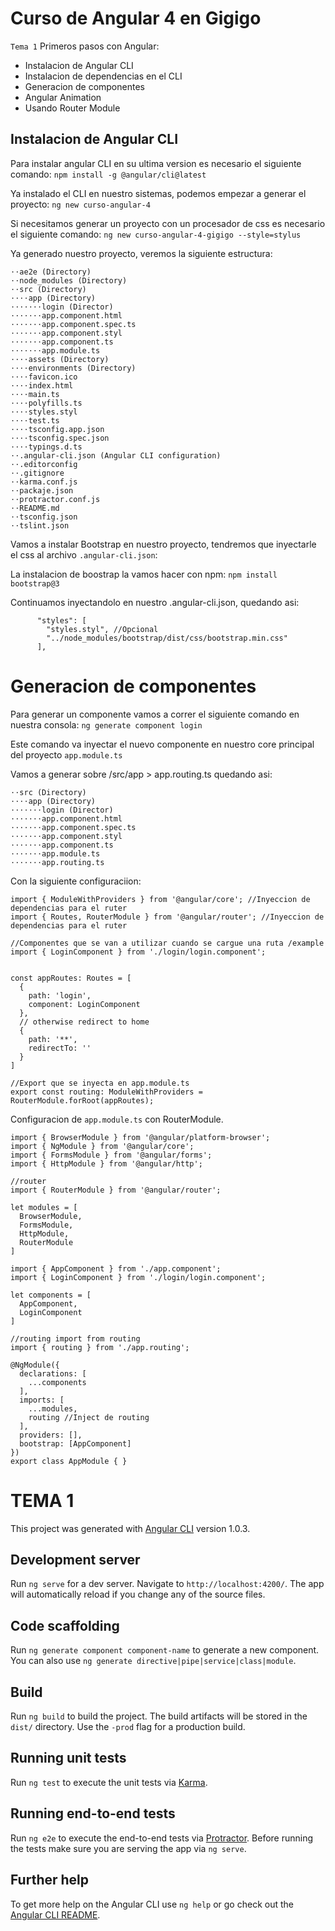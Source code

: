 # Curso de Angular 4 en Gigigo

`Tema 1` Primeros pasos con Angular:
* Instalacion de Angular CLI
* Instalacion de dependencias en el CLI
* Generacion de componentes
* Angular Animation
* Usando Router Module

## Instalacion de Angular CLI

Para instalar angular CLI en su ultima version es necesario el siguiente comando:
`npm install -g @angular/cli@latest`

Ya instalado el CLI en nuestro sistemas, podemos empezar a generar el proyecto:
`ng new curso-angular-4`

Si necesitamos generar un proyecto con un procesador de css es necesario el siguiente comando:
`ng new curso-angular-4-gigigo --style=stylus`

Ya generado nuestro proyecto, veremos la siguiente estructura:

```
⋅⋅ae2e (Directory)
⋅⋅node_modules (Directory)
⋅⋅src (Directory)
⋅⋅⋅⋅app (Directory)
⋅⋅⋅⋅⋅⋅⋅login (Director)
⋅⋅⋅⋅⋅⋅⋅app.component.html
⋅⋅⋅⋅⋅⋅⋅app.component.spec.ts
⋅⋅⋅⋅⋅⋅⋅app.component.styl
⋅⋅⋅⋅⋅⋅⋅app.component.ts
⋅⋅⋅⋅⋅⋅⋅app.module.ts
⋅⋅⋅⋅assets (Directory)
⋅⋅⋅⋅environments (Directory)
⋅⋅⋅⋅favicon.ico
⋅⋅⋅⋅index.html
⋅⋅⋅⋅main.ts
⋅⋅⋅⋅polyfills.ts
⋅⋅⋅⋅styles.styl
⋅⋅⋅⋅test.ts
⋅⋅⋅⋅tsconfig.app.json
⋅⋅⋅⋅tsconfig.spec.json
⋅⋅⋅⋅typings.d.ts
⋅⋅.angular-cli.json (Angular CLI configuration)
⋅⋅.editorconfig
⋅⋅.gitignore
⋅⋅karma.conf.js
⋅⋅packaje.json
⋅⋅protractor.conf.js
⋅⋅README.md
⋅⋅tsconfig.json
⋅⋅tslint.json
```

Vamos a instalar Bootstrap en nuestro proyecto, tendremos que inyectarle el css al archivo `.angular-cli.json`:

La instalacion de boostrap la vamos hacer con npm:
`npm install bootstrap@3`

Continuamos inyectandolo en nuestro .angular-cli.json, quedando asi:
```
      "styles": [
        "styles.styl", //Opcional
        "../node_modules/bootstrap/dist/css/bootstrap.min.css"
      ],
```

# Generacion de componentes

Para generar un componente vamos a correr el siguiente comando en nuestra consola:
`ng generate component login`

Este comando va inyectar el nuevo componente en nuestro core principal del proyecto `app.module.ts`

Vamos a generar sobre /src/app > app.routing.ts quedando asi:

```
⋅⋅src (Directory)
⋅⋅⋅⋅app (Directory)
⋅⋅⋅⋅⋅⋅⋅login (Director)
⋅⋅⋅⋅⋅⋅⋅app.component.html
⋅⋅⋅⋅⋅⋅⋅app.component.spec.ts
⋅⋅⋅⋅⋅⋅⋅app.component.styl
⋅⋅⋅⋅⋅⋅⋅app.component.ts
⋅⋅⋅⋅⋅⋅⋅app.module.ts
⋅⋅⋅⋅⋅⋅⋅app.routing.ts
```

Con la siguiente configuraciion:
```
import { ModuleWithProviders } from '@angular/core'; //Inyeccion de dependencias para el ruter
import { Routes, RouterModule } from '@angular/router'; //Inyeccion de dependencias para el ruter

//Componentes que se van a utilizar cuando se cargue una ruta /example
import { LoginComponent } from './login/login.component';


const appRoutes: Routes = [
  {
    path: 'login',
    component: LoginComponent
  },
  // otherwise redirect to home
  {
    path: '**',
    redirectTo: ''
  }
]

//Export que se inyecta en app.module.ts
export const routing: ModuleWithProviders = RouterModule.forRoot(appRoutes);
```

Configuracion de `app.module.ts` con RouterModule.

```
import { BrowserModule } from '@angular/platform-browser';
import { NgModule } from '@angular/core';
import { FormsModule } from '@angular/forms';
import { HttpModule } from '@angular/http';

//router
import { RouterModule } from '@angular/router';

let modules = [
  BrowserModule,
  FormsModule,
  HttpModule,
  RouterModule
]

import { AppComponent } from './app.component';
import { LoginComponent } from './login/login.component';

let components = [
  AppComponent,
  LoginComponent
]

//routing import from routing
import { routing } from './app.routing';

@NgModule({
  declarations: [
    ...components
  ],
  imports: [
    ...modules,
    routing //Inject de routing
  ],
  providers: [],
  bootstrap: [AppComponent]
})
export class AppModule { }

```

# TEMA 1

This project was generated with [Angular CLI](https://github.com/angular/angular-cli) version 1.0.3.

## Development server

Run `ng serve` for a dev server. Navigate to `http://localhost:4200/`. The app will automatically reload if you change any of the source files.

## Code scaffolding

Run `ng generate component component-name` to generate a new component. You can also use `ng generate directive|pipe|service|class|module`.

## Build

Run `ng build` to build the project. The build artifacts will be stored in the `dist/` directory. Use the `-prod` flag for a production build.

## Running unit tests

Run `ng test` to execute the unit tests via [Karma](https://karma-runner.github.io).

## Running end-to-end tests

Run `ng e2e` to execute the end-to-end tests via [Protractor](http://www.protractortest.org/).
Before running the tests make sure you are serving the app via `ng serve`.

## Further help

To get more help on the Angular CLI use `ng help` or go check out the [Angular CLI README](https://github.com/angular/angular-cli/blob/master/README.md).
